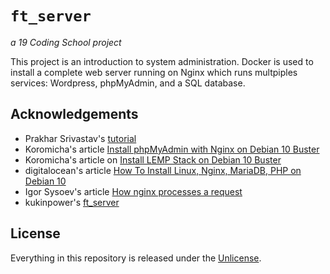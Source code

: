 # ```ft_server```
*a 19 Coding School project*

This project is an introduction to system administration. Docker is used to install a complete web server running on Nginx which runs multpiples services: Wordpress, phpMyAdmin, and a SQL database.

## Acknowledgements

- Prakhar Srivastav's [tutorial](https://docker-curriculum.com/)
- Koromicha's article [Install phpMyAdmin with Nginx on Debian 10 Buster](https://kifarunix.com/install-phpmyadmin-with-nginx-on-debian-10-buster/)
- Koromicha's article on [Install LEMP Stack on Debian 10 Buster](https://kifarunix.com/install-lemp-stack-on-debian-10-buster/)
- digitalocean's article [How To Install Linux, Nginx, MariaDB, PHP on Debian 10](https://kifarunix.com/install-phpmyadmin-with-nginx-on-debian-10-buster/)
- Igor Sysoev's article [How nginx processes a request](https://nginx.org/en/docs/http/request_processing.html)
- kukinpower's [ft_server](https://github.com/kukinpower/ft_server)

## License

Everything in this repository is released under the [Unlicense](https://github.com/maxdesalle/42/blob/main/LICENSE).

